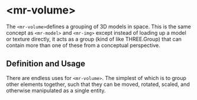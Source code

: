 # &lt;mr-volume&gt;

The `<mr-volume>`defines a grouping of 3D models in space. This is the same concept as `<mr-model>` and `<mr-img>` except instead of loading up a model or texture directly, it acts as a group (kind of like THREE.Group) that can contain more than one of these from a conceptual perspective.

## Definition and Usage

There are endless uses for `<mr-volume>`. The simplest of which is to group other elements together, such that they can be moved, rotated, scaled, and otherwise manipulated as a single entity.

<!-- ?? todo - this seems the same as the catch all of mr-entity though except there's an additional clipping setup and there's a trigger for anchored. what information needs to be added here? -->
